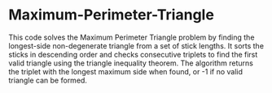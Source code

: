 # Maximum-Perimeter-Triangle
This code solves the Maximum Perimeter Triangle problem by finding the longest-side non-degenerate triangle from a set of stick lengths. It sorts the sticks in descending order and checks consecutive triplets to find the first valid triangle using the triangle inequality theorem. The algorithm returns the triplet with the longest maximum side when found, or -1 if no valid triangle can be formed.
